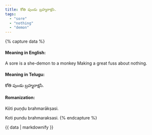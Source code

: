 ```yaml
---
title: కోతి పుండు బ్రహ్మరాక్షసి.
tags:
  - "sore"
  - "nothing"
  - "demon"
---
```


{% capture data %}
#### Meaning in English:
A sore is a she-demon to a monkey
Making a great fuss about nothing.

#### Meaning in Telugu:
కోతి పుండు బ్రహ్మరాక్షసి.

#### Romanization:
Kōti puṇḍu brahmarākṣasi.

Koti pundu brahmaraksasi.
{% endcapture %}

{{ data | markdownify }}

